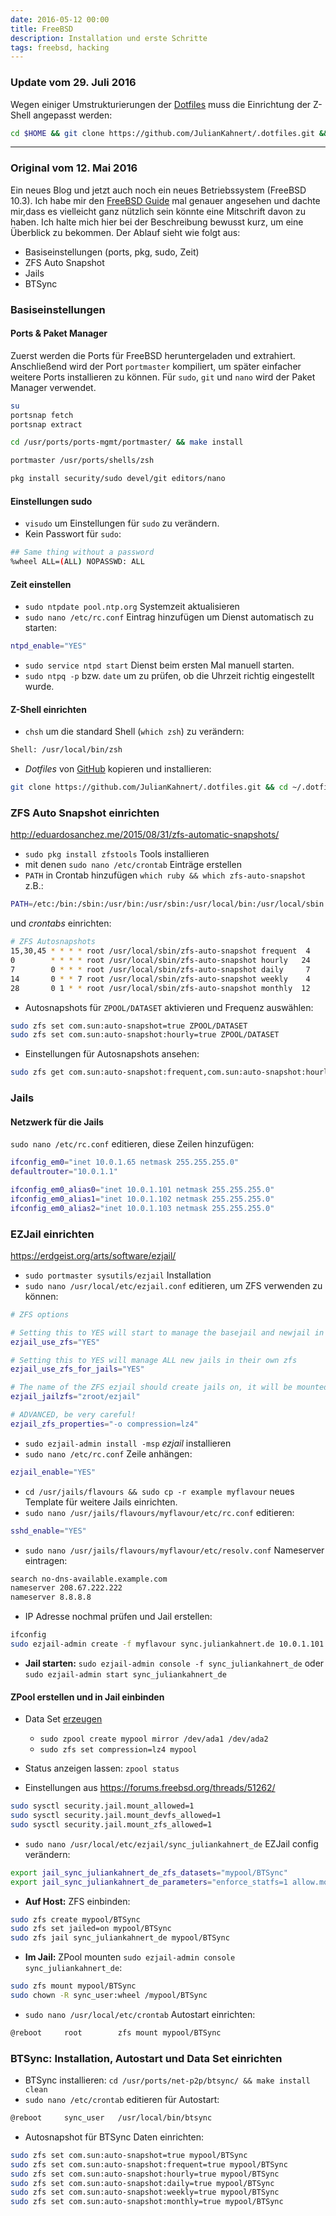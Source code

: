 ```yaml
---
date: 2016-05-12 00:00
title: FreeBSD
description: Installation und erste Schritte
tags: freebsd, hacking
---
```



### Update vom 29. Juli 2016

Wegen einiger Umstrukturierungen der [Dotfiles](https://github.com/JulianKahnert/.dotfiles) muss die Einrichtung der Z-Shell angepasst werden:

```sh
cd $HOME && git clone https://github.com/JulianKahnert/.dotfiles.git && cd $HOME/.dotfiles/dotfiles.sh install
```

---

### Original vom 12. Mai 2016

Ein neues Blog und jetzt auch noch ein neues Betriebssystem (FreeBSD 10.3). Ich habe mir den [FreeBSD Guide](https://vimeo.com/channels/freebsdguides) mal genauer angesehen und dachte mir,dass es vielleicht ganz nützlich sein könnte eine Mitschrift davon zu haben. Ich halte mich hier bei der Beschreibung bewusst kurz, um eine Überblick zu bekommen.
Der Ablauf sieht wie folgt aus:


* Basiseinstellungen (ports, pkg, sudo, Zeit)
* ZFS Auto Snapshot
* Jails
* BTSync


### Basiseinstellungen

#### Ports & Paket Manager

Zuerst werden die Ports für FreeBSD heruntergeladen und extrahiert. Anschließend wird der Port `portmaster` kompiliert, um später einfacher weitere Ports installieren zu können. Für `sudo`, `git` und `nano` wird der Paket Manager verwendet.

```sh
su
portsnap fetch
portsnap extract

cd /usr/ports/ports-mgmt/portmaster/ && make install

portmaster /usr/ports/shells/zsh

pkg install security/sudo devel/git editors/nano
```

#### Einstellungen sudo
* `visudo` um Einstellungen für `sudo` zu verändern.
* Kein Passwort für `sudo`:

```sh
## Same thing without a password
%wheel ALL=(ALL) NOPASSWD: ALL
```

#### Zeit einstellen
* `sudo ntpdate pool.ntp.org` Systemzeit aktualisieren
* `sudo nano /etc/rc.conf` Eintrag hinzufügen um Dienst automatisch zu starten:

```sh
ntpd_enable="YES"
```
* `sudo service ntpd start` Dienst beim ersten Mal manuell starten.
* `sudo ntpq -p` bzw. `date` um zu prüfen, ob die Uhrzeit richtig eingestellt wurde.


#### Z-Shell einrichten

* `chsh` um die standard Shell (`which zsh`) zu verändern:

```sh
Shell: /usr/local/bin/zsh
```

* *Dotfiles* von [GitHub](https://github.com/JulianKahnert/.dotfiles) kopieren und installieren:

```sh
git clone https://github.com/JulianKahnert/.dotfiles.git && cd ~/.dotfiles && sh ./install-dotfiles.sh
```

### ZFS Auto Snapshot einrichten
<http://eduardosanchez.me/2015/08/31/zfs-automatic-snapshots/>

* `sudo pkg install zfstools` Tools installieren
* mit denen `sudo nano /etc/crontab` Einträge erstellen
* `PATH` in Crontab hinzufügen `which ruby && which zfs-auto-snapshot` z.B.:

```sh
PATH=/etc:/bin:/sbin:/usr/bin:/usr/sbin:/usr/local/bin:/usr/local/sbin
```

und *crontabs* einrichten:

```sh
# ZFS Autosnapshots
15,30,45 * * * * root /usr/local/sbin/zfs-auto-snapshot frequent  4
0        * * * * root /usr/local/sbin/zfs-auto-snapshot hourly   24
7        0 * * * root /usr/local/sbin/zfs-auto-snapshot daily     7
14       0 * * 7 root /usr/local/sbin/zfs-auto-snapshot weekly    4
28       0 1 * * root /usr/local/sbin/zfs-auto-snapshot monthly  12
```

* Autosnapshots für `ZPOOL/DATASET` aktivieren und Frequenz auswählen:

```sh
sudo zfs set com.sun:auto-snapshot=true ZPOOL/DATASET
sudo zfs set com.sun:auto-snapshot:hourly=true ZPOOL/DATASET
```

* Einstellungen für Autosnapshots ansehen:

```sh
sudo zfs get com.sun:auto-snapshot:frequent,com.sun:auto-snapshot:hourly,com.sun:auto-snapshot:daily,com.sun:auto-snapshot:weekly,com.sun:auto-snapshot:monthly POOL/DATASET
```


### Jails

#### Netzwerk für die Jails

`sudo nano /etc/rc.conf` editieren, diese Zeilen hinzufügen:

```sh
ifconfig_em0="inet 10.0.1.65 netmask 255.255.255.0"
defaultrouter="10.0.1.1"

ifconfig_em0_alias0="inet 10.0.1.101 netmask 255.255.255.0"
ifconfig_em0_alias1="inet 10.0.1.102 netmask 255.255.255.0"
ifconfig_em0_alias2="inet 10.0.1.103 netmask 255.255.255.0"
```

### EZJail einrichten
<https://erdgeist.org/arts/software/ezjail/>

* `sudo portmaster sysutils/ezjail` Installation
* `sudo nano /usr/local/etc/ezjail.conf` editieren, um ZFS verwenden zu können:

```sh
# ZFS options

# Setting this to YES will start to manage the basejail and newjail in ZFS
ezjail_use_zfs="YES"

# Setting this to YES will manage ALL new jails in their own zfs
ezjail_use_zfs_for_jails="YES"

# The name of the ZFS ezjail should create jails on, it will be mounted at the ezjail_jaildir
ezjail_jailzfs="zroot/ezjail"

# ADVANCED, be very careful!
ezjail_zfs_properties="-o compression=lz4"
```

* `sudo ezjail-admin install -msp` *ezjail* installieren
* `sudo nano /etc/rc.conf` Zeile anhängen:

```sh
ezjail_enable="YES"
```

* `cd /usr/jails/flavours && sudo cp -r example myflavour` neues Template für weitere Jails einrichten.
* `sudo nano /usr/jails/flavours/myflavour/etc/rc.conf` editieren:

```sh
sshd_enable="YES"
```
* `sudo nano /usr/jails/flavours/myflavour/etc/resolv.conf` Nameserver eintragen:

```sh
search no-dns-available.example.com
nameserver 208.67.222.222
nameserver 8.8.8.8
```

* IP Adresse nochmal prüfen und Jail erstellen:

```sh
ifconfig
sudo ezjail-admin create -f myflavour sync.juliankahnert.de 10.0.1.101
```
* **Jail starten:**
`sudo ezjail-admin console -f sync_juliankahnert_de`
oder
`sudo ezjail-admin start sync_juliankahnert_de`

#### ZPool erstellen und in Jail einbinden
* Data Set [erzeugen](https://www.freebsd.org/doc/handbook/zfs-zpool.html)
    * `sudo zpool create mypool mirror /dev/ada1 /dev/ada2`
    * `sudo zfs set compression=lz4 mypool`
* Status anzeigen lassen: `zpool status`

* Einstellungen aus <https://forums.freebsd.org/threads/51262/>

```sh
sudo sysctl security.jail.mount_allowed=1
sudo sysctl security.jail.mount_devfs_allowed=1
sudo sysctl security.jail.mount_zfs_allowed=1
```

* `sudo nano /usr/local/etc/ezjail/sync_juliankahnert_de` EZJail config verändern:

```sh
export jail_sync_juliankahnert_de_zfs_datasets="mypool/BTSync"
export jail_sync_juliankahnert_de_parameters="enforce_statfs=1 allow.mount=1 allow.mount.zfs=1 allow.mount.procfs=1 allow.mount.devfs=1"
```

* **Auf Host:** ZFS einbinden:

```sh
sudo zfs create mypool/BTSync
sudo zfs set jailed=on mypool/BTSync
sudo zfs jail sync_juliankahnert_de mypool/BTSync
```

* **Im Jail:** ZPool mounten `sudo ezjail-admin console sync_juliankahnert_de`:

```sh
sudo zfs mount mypool/BTSync
sudo chown -R sync_user:wheel /mypool/BTSync

```
* `sudo nano /usr/local/etc/crontab` Autostart einrichten:

```sh
@reboot		root    	zfs mount mypool/BTSync
```

### BTSync: Installation, Autostart und Data Set einrichten

* BTSync installieren: `cd /usr/ports/net-p2p/btsync/ && make install clean`
* `sudo nano /etc/crontab` editieren für Autostart:

```sh
@reboot 	sync_user  	/usr/local/bin/btsync
```

* Autosnapshot für BTSync Daten einrichten:

```sh
sudo zfs set com.sun:auto-snapshot=true mypool/BTSync
sudo zfs set com.sun:auto-snapshot:frequent=true mypool/BTSync
sudo zfs set com.sun:auto-snapshot:hourly=true mypool/BTSync
sudo zfs set com.sun:auto-snapshot:daily=true mypool/BTSync
sudo zfs set com.sun:auto-snapshot:weekly=true mypool/BTSync
sudo zfs set com.sun:auto-snapshot:monthly=true mypool/BTSync
```
